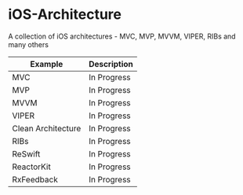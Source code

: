 # iOS-Architecture
A collection of iOS architectures - MVC, MVP, MVVM, VIPER, RIBs and many others

| Example | Description |
| ------------- | ------------- |
| MVC | In Progress |
| MVP | In Progress |
| MVVM | In Progress  |
| VIPER | In Progress  |
| Clean Architecture | In Progress  |
| RIBs | In Progress  |
| ReSwift | In Progress  |
| ReactorKit | In Progress  |
| RxFeedback | In Progress  |
